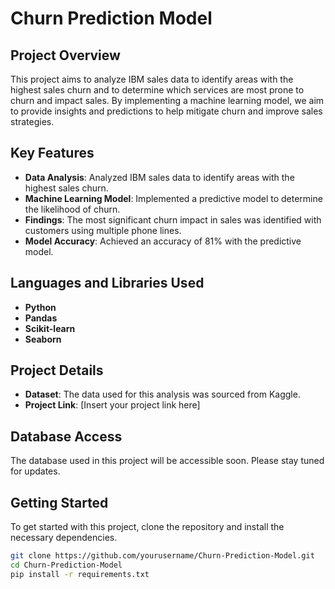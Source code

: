 # Churn Prediction Model

## Project Overview

This project aims to analyze IBM sales data to identify areas with the highest sales churn and to determine which services are most prone to churn and impact sales. By implementing a machine learning model, we aim to provide insights and predictions to help mitigate churn and improve sales strategies.

## Key Features

- **Data Analysis**: Analyzed IBM sales data to identify areas with the highest sales churn.
- **Machine Learning Model**: Implemented a predictive model to determine the likelihood of churn.
- **Findings**: The most significant churn impact in sales was identified with customers using multiple phone lines.
- **Model Accuracy**: Achieved an accuracy of 81% with the predictive model.

## Languages and Libraries Used

- **Python**
- **Pandas**
- **Scikit-learn**
- **Seaborn**

## Project Details

- **Dataset**: The data used for this analysis was sourced from Kaggle.
- **Project Link**: [Insert your project link here]

## Database Access

The database used in this project will be accessible soon. Please stay tuned for updates.

## Getting Started

To get started with this project, clone the repository and install the necessary dependencies.

```bash
git clone https://github.com/yourusername/Churn-Prediction-Model.git
cd Churn-Prediction-Model
pip install -r requirements.txt
